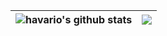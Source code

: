 <div align="center">

| <img src="https://github-readme-stats.vercel.app/api?username=havario&show_icons=true&include_all_commits=true&theme=vue&hide_border=true&hide=contribs" alt="havario's github stats" /> | <img src="https://github-readme-stats.vercel.app/api/top-langs/?username=havario&layout=compact&theme=vue&hide_border=true&hide=javascript,html,css" /> |
| ------------- | ------------- |

</div>

